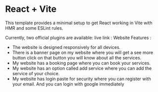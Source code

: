 # React + Vite

This template provides a minimal setup to get React working in Vite with HMR and some ESLint rules.

Currently, two official plugins are available:
live link : 
Website Features :
- The website is designed responsively for all devices.
- There is a banner page on my website where you will get a see more button click on that button you will know about all the services.
- My website has a booking page where you can book your services.
- My website has an option called add service where you can add the service of your choice.
- My website has login paste for security where you can register with your email.  And you can login with google immediately
